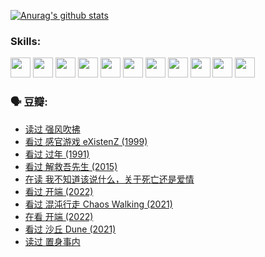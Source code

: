 
[![Anurag's github stats](https://github-readme-stats.vercel.app/api?username=w940853815)](https://github.com/anuraghazra/github-readme-stats)

### Skills:

<code><img height="32" src="https://cdn.jsdelivr.net/npm/simple-icons@v5/icons/python.svg"></code>
<code><img height="32" src="https://cdn.jsdelivr.net/npm/simple-icons@v5/icons/javascript.svg"></code>
<code><img height="32" src="https://cdn.jsdelivr.net/npm/simple-icons@v5/icons/django.svg"></code>
<code><img height="32" src="https://cdn.jsdelivr.net/npm/simple-icons@v5/icons/flask.svg"></code>
<code><img height="32" src="https://cdn.jsdelivr.net/npm/simple-icons@v5/icons/vuetify.svg"></code>
<code><img height="32" src="https://cdn.jsdelivr.net/npm/simple-icons@v5/icons/git.svg"></code>
<code><img height="32" src="https://cdn.jsdelivr.net/npm/simple-icons@v5/icons/docker.svg"></code>
<code><img height="32" src="https://cdn.jsdelivr.net/npm/simple-icons@v5/icons/postgresql.svg"></code>
<code><img height="32" src="https://cdn.jsdelivr.net/npm/simple-icons@v5/icons/elasticsearch.svg"></code>
<code><img height="32" src="https://cdn.jsdelivr.net/npm/simple-icons@v5/icons/macos.svg"></code>
<code><img height="32" src="https://cdn.jsdelivr.net/npm/simple-icons@v5/icons/linux.svg"></code>

### 🗣 豆瓣:

<!-- DOUBAN-ACTIVITIES:START -->
- [读过 强风吹拂](https://www.douban.com/people/136069238/status/3749992005/?_i=44034517)
- [看过 感官游戏 eXistenZ‎ (1999)](https://www.douban.com/people/136069238/status/3748577364/?_i=44034517)
- [看过 过年‎ (1991)](https://www.douban.com/people/136069238/status/3747235967/?_i=44034517)
- [看过 解救吾先生‎ (2015)](https://www.douban.com/people/136069238/status/3744047085/?_i=44034517)
- [在读 我不知道该说什么，关于死亡还是爱情](https://www.douban.com/people/136069238/status/3742672820/?_i=44034517)
- [看过 开端‎ (2022)](https://www.douban.com/people/136069238/status/3737530861/?_i=44034517)
- [看过 混沌行走 Chaos Walking‎ (2021)](https://www.douban.com/people/136069238/status/3734828206/?_i=44034517)
- [在看 开端‎ (2022)](https://www.douban.com/people/136069238/status/3733533297/?_i=44034517)
- [看过 沙丘 Dune‎ (2021)](https://www.douban.com/people/136069238/status/3726869471/?_i=44034518)
- [读过 置身事内](https://www.douban.com/people/136069238/status/3726223867/?_i=44034518)
<!-- DOUBAN-ACTIVITIES:END -->
<!--
**w940853815/w940853815** is a ✨ _special_ ✨ repository because its `README.md` (this file) appears on your GitHub profile.

Here are some ideas to get you started:

- 🔭 I’m currently working on ...
- 🌱 I’m currently learning ...
- 👯 I’m looking to collaborate on ...
- 🤔 I’m looking for help with ...
- 💬 Ask me about ...
- 📫 How to reach me: ...
- 😄 Pronouns: ...
- ⚡ Fun fact: ...
-->
